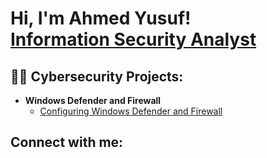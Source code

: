 <h1>Hi, I'm Ahmed Yusuf! <br/><a href="https://github.com/ahmhagi">Information Security Analyst</a>

<h2>👨‍💻 Cybersecurity Projects:</h2>

- <b>Windows Defender and Firewall</b>
  - [Configuring Windows Defender and Firewall](https://github.com/ahmhagi/ahmhagi/issues/1)

<h2> Connect with me:</h2>

<!--
**ahmhag/ahmhagi** is a ✨ _special_ ✨ repository because its `README.md` (this file) appears on your GitHub profile.


-->
